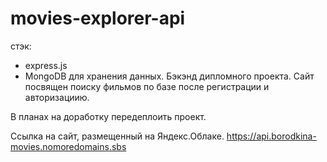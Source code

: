 # movies-explorer-api
стэк: 
* express.js
* MongoDB для хранения данных.
Бэкэнд дипломного проекта. Сайт посвящен поиску фильмов по базе после регистрации и авторизациию.

В планах на доработку передеплоить проект.

Ссылка на сайт, размещенный на Яндекс.Облаке.
https://api.borodkina-movies.nomoredomains.sbs
